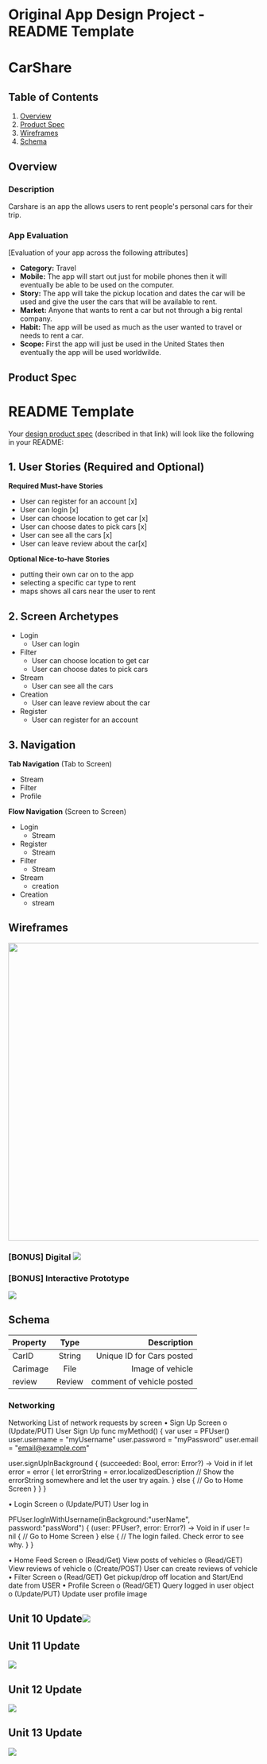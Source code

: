 Original App Design Project - README Template
===

# CarShare

## Table of Contents
1. [Overview](#Overview)
1. [Product Spec](#Product-Spec)
1. [Wireframes](#Wireframes)
2. [Schema](#Schema)

## Overview
### Description
Carshare is an app the allows users to rent people's personal cars for their trip.

### App Evaluation
[Evaluation of your app across the following attributes]
- **Category:** Travel
- **Mobile:** The app will start out just for mobile phones then it will eventually be able to be used on the computer. 
- **Story:** The app will take the pickup location and dates the car will be used and give the user the cars that will be available to rent.
- **Market:** Anyone that wants to rent a car but not through a big rental company.
- **Habit:** The app will be used as much as the user wanted to travel or needs to rent a car. 
- **Scope:** First the app will just be used in the United States then eventually the app will be used worldwilde.

## Product Spec


# README Template

Your [design product spec](https://hackmd.io/s/H1wGpVUh7) (described in that link) will look like the following in your README:

## 1. User Stories (Required and Optional)

**Required Must-have Stories**

 * User can register for an account [x]
 * User can login [x]
 * User can choose location to get car [x]
 * User can choose dates to pick cars [x]
 * User can see all the cars [x]
 * User can leave review about the car[x]
 

**Optional Nice-to-have Stories**

 * putting their own car on to the app
 * selecting a specific car type to rent 
 * maps shows all cars near the user to rent 
 

## 2. Screen Archetypes

 * Login
     *  User can login 
 * Filter
     *  User can choose location to get car 
     * User can choose dates to pick cars 
 * Stream
     * User can see all the cars
 * Creation 
     * User can leave review about the car
 * Register
     * User can register for an account 
 
     

## 3. Navigation

**Tab Navigation** (Tab to Screen)

 * Stream
 * Filter 
 * Profile 

**Flow Navigation** (Screen to Screen)

 * Login
     * Stream 
 * Register
     * Stream
 * Filter 
     * Stream
 * Stream
     * creation
 * Creation 
     * stream 
 

## Wireframes
<img src="YOUR_WIREFRAME_IMAGE_URL" width=600>

### [BONUS] Digital ![](https://i.imgur.com/Au7cAxA.png)


### [BONUS] Interactive Prototype
![](https://i.imgur.com/3RKYtrL.gif)


## Schema 
Property	  | Type  |        Description        |
| :--------- |:-----:| -------------------------:|
| CarID      | String| Unique ID for Cars posted |
| Carimage   | File  |   		Image of vehicle      |
| review     | Review| comment of vehicle posted |
	

### Networking
Networking
List of network requests by screen
•	Sign Up Screen
 o	(Update/PUT) User Sign Up
func myMethod() {
  var user = PFUser()
  user.username = "myUsername"
  user.password = "myPassword"
  user.email = "email@example.com"

  user.signUpInBackground {
    (succeeded: Bool, error: Error?) -> Void in
    if let error = error {
      let errorString = error.localizedDescription
      // Show the errorString somewhere and let the user try again.
    } else {
      // Go to Home Screen
    }
  }
}

•	Login Screen
 o	(Update/PUT) User log in

PFUser.logInWithUsername(inBackground:"userName", password:"passWord") {
  (user: PFUser?, error: Error?) -> Void in
  if user != nil {
    // Go to Home Screen
  } else {
    // The login failed. Check error to see why.
  }
}

•	Home Feed Screen
 o	(Read/Get) View posts of vehicles
 o	(Read/GET) View reviews of vehicle
 o	(Create/POST) User can create reviews of vehicle
•	Filter Screen
 o	(Read/GET) Get pickup/drop off location and Start/End date from USER
•	Profile Screen
 o	(Read/GET) Query logged in user object
 o	(Update/PUT) Update user profile image



## Unit 10 Update![](https://i.imgur.com/JaEqDsV.gif)

## Unit 11 Update 
![](https://i.imgur.com/IrR2lr0.gif)

## Unit 12 Update 
![](https://i.imgur.com/wCMxyjQ.gif)
## Unit 13 Update 
![](https://i.imgur.com/C2jN4kk.gif)


